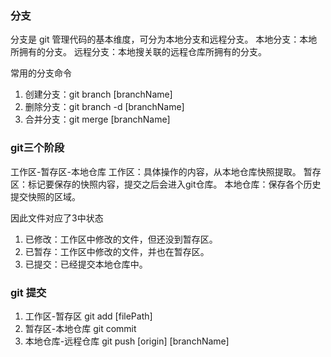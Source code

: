 ### 分支
分支是 git 管理代码的基本维度，可分为本地分支和远程分支。
本地分支：本地所拥有的分支。
远程分支：本地搜关联的远程仓库所拥有的分支。

常用的分支命令
1. 创建分支：git branch [branchName]
2. 删除分支：git branch -d [branchName]
3. 合并分支：git merge [branchName]

### git三个阶段
工作区-暂存区-本地仓库
工作区：具体操作的内容，从本地仓库快照提取。
暂存区：标记要保存的快照内容，提交之后会进入git仓库。
本地仓库：保存各个历史提交快照的区域。

因此文件对应了3中状态

1. 已修改：工作区中修改的文件，但还没到暂存区。
2. 已暂存：工作区中修改的文件，并也在暂存区。
3. 已提交：已经提交本地仓库中。

### git 提交
1. 工作区-暂存区
git add [filePath]
2. 暂存区-本地仓库
git commit
3. 本地仓库-远程仓库
git push [origin] [branchName]